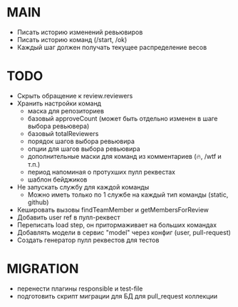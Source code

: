 # MAIN
* Писать историю изменений ревьювиров
* Писать историю команд (/start, /ok)
* Каждый шаг должен получать текущее распределение весов

# TODO
* Скрыть обращение к review.reviewers
* Хранить настройки команд
  - маска для репозиториев
  - базовый approveCount (может быть отдельно изменен в шаге выбора ревьювера)
  - базовый totalReviewers
  - порядок шагов выбора ревьювира
  - опции для шагов выбора ревьювира
  - дополнительные маски для команд из комментариев (:fire:, /wtf и т.п.)
  - период напоминая о протухших пулл реквестах
  - шаблон бейджиков
* Не запускать службу для каждой команды
  * Можно иметь только по 1 службе на каждый тип команды (static, github)
* Кешировать вызовы findTeamMember и getMembersForReview
* Добавить user ref в пулл-реквест
* Переписать load step, он притормаживает на больших командах
* Добавлять модели в сервис "model" через конфиг (user, pull-request)
* Создать генератор пулл реквестов для тестов

# MIGRATION
* перенести плагины responsible и test-file
* подготовить скрипт миграции для БД для pull_request коллекции
